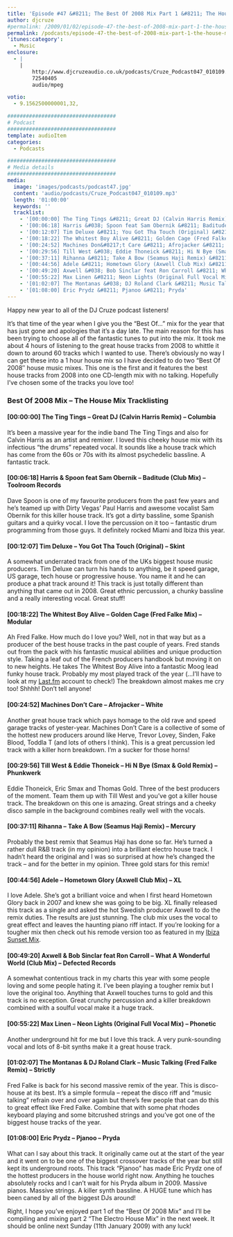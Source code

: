 ```yaml
---
title: 'Episode #47 &#8211; The Best Of 2008 Mix Part 1 &#8211; The House Mix'
author: djcruze
#permalink: /2009/01/02/episode-47-the-best-of-2008-mix-part-1-the-house-mix/
permalink: /podcasts/episode-47-the-best-of-2008-mix-part-1-the-house-mix/
'itunes:category':
  - Music
enclosure:
  - |
    |
        http://www.djcruzeaudio.co.uk/podcasts/Cruze_Podcast047_010109.mp3
        72540405
        audio/mpeg

votio:
  - 9.1562500000001,32,

###################################
# Podcast
###################################
template: audioItem
categories:
  - Podcasts

###################################
# Media details
###################################
media:
  image: 'images/podcasts/podcast47.jpg'
  content: 'audio/podcasts/Cruze_Podcast047_010109.mp3'
  length: '01:00:00'
  keywords: ''
  tracklist:
    - '[00:00:00] The Ting Tings &#8211; Great DJ (Calvin Harris Remix) &#8211; Columbia'
    - '[00:06:18] Harris &#038; Spoon feat Sam Obernik &#8211; Baditude (Club Mix) &#8211; Toolroom Records'
    - '[00:12:07] Tim Deluxe &#8211; You Got Tha Touch (Original) &#8211; Skint'
    - '[00:18:22] The Whitest Boy Alive &#8211; Golden Cage (Fred Falke Mix) &#8211; Modular'
    - '[00:24:52] Machines Don&#8217;t Care &#8211; Afrojacker &#8211; White'
    - '[00:29:56] Till West &#038; Eddie Thoneick &#8211; Hi N Bye (Smax &#038; Gold Remix) &#8211; Phunkwerk'
    - '[00:37:11] Rihanna &#8211; Take A Bow (Seamus Haji Remix) &#8211; Mercury'
    - '[00:44:56] Adele &#8211; Hometown Glory (Axwell Club Mix) &#8211; XL'
    - '[00:49:20] Axwell &#038; Bob Sinclar feat Ron Carroll &#8211; What A Wonderful World (Club Mix) &#8211; Defected Records'
    - '[00:55:22] Max Linen &#8211; Neon Lights (Original Full Vocal Mix) &#8211; Phonetic'
    - '[01:02:07] The Montanas &#038; DJ Roland Clark &#8211; Music Talking (Fred Falke Remix) &#8211; Strictly'
    - '[01:08:00] Eric Prydz &#8211; Pjanoo &#8211; Pryda'
---
```


Happy new year to all of the DJ Cruze podcast listeners!

It&#8217;s that time of the year when I give you the &#8220;Best Of&#8230;&#8221; mix for the year that has just gone and apologies that it&#8217;s a day late. The main reason for this has been trying to choose all of the fantastic tunes to put into the mix. It took me about 4 hours of listening to the great house tracks from 2008 to whittle it down to around 60 tracks which I wanted to use. There&#8217;s obviously no way I can get these into a 1 hour house mix so I have decided to do two &#8220;Best Of 2008&#8243; house music mixes. This one is the first and it features the best house tracks from 2008 into one CD-length mix with no talking. Hopefully I&#8217;ve chosen some of the tracks you love too!

### Best Of 2008 Mix &#8211; The House Mix Tracklisting

#### [00:00:00] The Ting Tings &#8211; Great DJ (Calvin Harris Remix) &#8211; Columbia

It&#8217;s been a massive year for the indie band The Ting Tings and also for Calvin Harris as an artist and remixer. I loved this cheeky house mix with its infectious &#8220;the drums&#8221; repeated vocal. It sounds like a house track which has come from the 60s or 70s with its almost psychedelic bassline. A fantastic track.

#### [00:06:18] Harris &#038; Spoon feat Sam Obernik &#8211; Baditude (Club Mix) &#8211; Toolroom Records

Dave Spoon is one of my favourite producers from the past few years and he&#8217;s teamed up with Dirty Vegas&#8217; Paul Harris and awesome vocalist Sam Obernik for this killer house track. It&#8217;s got a dirty bassline, some Spanish guitars and a quirky vocal. I love the percussion on it too &#8211; fantastic drum programming from those guys. It definitely rocked Miami and Ibiza this year.

#### [00:12:07] Tim Deluxe &#8211; You Got Tha Touch (Original) &#8211; Skint

A somewhat underrated track from one of the UKs biggest house music producers. Tim Deluxe can turn his hands to anything, be it speed garage, US garage, tech house or progressive house. You name it and he can produce a phat track around it! This track is just totally different than anything that came out in 2008. Great ethnic percussion, a chunky bassline and a really interesting vocal. Great stuff!

#### [00:18:22] The Whitest Boy Alive &#8211; Golden Cage (Fred Falke Mix) &#8211; Modular

Ah Fred Falke. How much do I love you? Well, not in that way but as a producer of the best house tracks in the past couple of years. Fred stands out from the pack with his fantastic musical abilities and unique production style. Taking a leaf out of the French producers handbook but moving it on to new heights. He takes The Whitest Boy Alive into a fantastic Moog lead funky house track. Probably my most played track of the year (&#8230;I&#8217;ll have to look at my [Last.fm][4] account to check!) The breakdown almost makes me cry too! Shhhh! Don&#8217;t tell anyone!

#### [00:24:52] Machines Don&#8217;t Care &#8211; Afrojacker &#8211; White

Another great house track which pays homage to the old rave and speed garage tracks of yester-year. Machines Don&#8217;t Care is a collective of some of the hottest new producers around like Herve, Trevor Lovey, Sinden, Fake Blood, Toddla T (and lots of others I think). This is a great percussion led track with a killer horn breakdown. I&#8217;m a sucker for those horns!

#### [00:29:56] Till West &#038; Eddie Thoneick &#8211; Hi N Bye (Smax &#038; Gold Remix) &#8211; Phunkwerk

Eddie Thoneick, Eric Smax and Thomas Gold. Three of the best producers of the moment. Team them up with Till West and you&#8217;ve got a killer house track. The breakdown on this one is amazing. Great strings and a cheeky disco sample in the background combines really well with the vocals.

#### [00:37:11] Rihanna &#8211; Take A Bow (Seamus Haji Remix) &#8211; Mercury

Probably the best remix that Seamus Haji has done so far. He&#8217;s turned a rather dull R&#038;B track (in my opinion) into a brilliant electro house track. I hadn&#8217;t heard the original and I was so surprised at how he&#8217;s changed the track &#8211; and for the better in my opinion. Three gold stars for this remix!

#### [00:44:56] Adele &#8211; Hometown Glory (Axwell Club Mix) &#8211; XL

I love Adele. She&#8217;s got a brilliant voice and when I first heard Hometown Glory back in 2007 and knew she was going to be big. XL finally released this track as a single and asked the hot Swedish producer Axwell to do the remix duties. The results are just stunning. The club mix uses the vocal to great effect and leaves the haunting piano riff intact. If you&#8217;re looking for a tougher mix then check out his remode version too as featured in my [Ibiza Sunset Mix][5].

#### [00:49:20] Axwell &#038; Bob Sinclar feat Ron Carroll &#8211; What A Wonderful World (Club Mix) &#8211; Defected Records

A somewhat contentious track in my charts this year with some people loving and some people hating it. I&#8217;ve been playing a tougher remix but I love the original too. Anything that Axwell touches turns to gold and this track is no exception. Great crunchy percussion and a killer breakdown combined with a soulful vocal make it a huge track.

#### [00:55:22] Max Linen &#8211; Neon Lights (Original Full Vocal Mix) &#8211; Phonetic

Another underground hit for me but I love this track. A very punk-sounding vocal and lots of 8-bit synths make it a great house track.

#### [01:02:07] The Montanas &#038; DJ Roland Clark &#8211; Music Talking (Fred Falke Remix) &#8211; Strictly

Fred Falke is back for his second massive remix of the year. This is disco-house at its best. It&#8217;s a simple formula &#8211; repeat the disco riff and &#8220;music talking&#8221; refrain over and over again but there&#8217;s few people that can do this to great effect like Fred Falke. Combine that with some phat rhodes keyboard playing and some bitcrushed strings and you&#8217;ve got one of the biggest house tracks of the year.

#### [01:08:00] Eric Prydz &#8211; Pjanoo &#8211; Pryda

What can I say about this track. It originally came out at the start of the year and it went on to be one of the biggest crossover tracks of the year but still kept its underground roots. This track &#8220;Pjanoo&#8221; has made Eric Prydz one of the hottest producers in the house world right now. Anything he touches absolutely rocks and I can&#8217;t wait for his Pryda album in 2009. Massive pianos. Massive strings. A killer synth bassline. A HUGE tune which has been caned by all of the biggest DJs around!

Right, I hope you&#8217;ve enjoyed part 1 of the &#8220;Best Of 2008 Mix&#8221; and I&#8217;ll be compiling and mixing part 2 &#8220;The Electro House Mix&#8221; in the next week. It should be online next Sunday (11th January 2009) with any luck!

[1]: http://www.djcruze.co.uk/cms/wp-content/uploads/2009/01/podcast47.jpg
[2]: http://www.djcruze.co.uk/cms/wp-content/DownloadButton.gif
[3]: http://www.djcruzeaudio.co.uk/podcasts/Cruze_Podcast047_010109.mp3
[4]: http://www.last.fm/user/DJCruze
[5]: http://www.djcruze.co.uk/cms/2008/07/23/july-2008-mix-ibiza-sunset/
